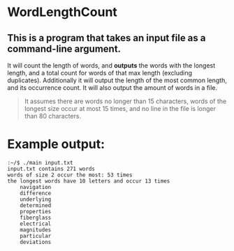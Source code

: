 # WordLengthCount

## This is a program that takes an input file as a command-line argument.

It will count the length of words, and **outputs** the words with the longest length, and a total count for words of that max length (excluding duplicates).
Additionally it will output the length of the most common length, and its occurrence count.
It will also output the amount of words in a file.

> It assumes there are words no longer than 15 characters, words of the longest size occur at most 15 times, and no line in the file is longer than 80 characters.

# Example output:

```
:~/$ ./main input.txt
input.txt contains 271 words
words of size 2 occur the most: 53 times
the longest words have 10 letters and occur 13 times
	navigation
	difference
	underlying
	determined
	properties
	fiberglass
	electrical
	magnitudes
	particular
	deviations
```
